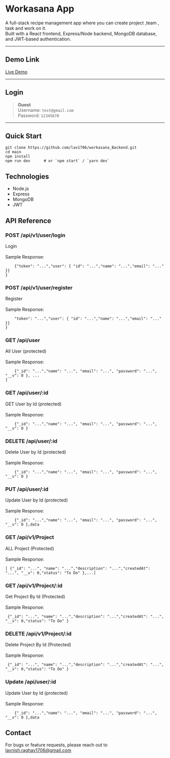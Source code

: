 # Workasana App

A full-stack recipe management app where you can create project ,team , task and work on it.  
Built with a React frontend, Express/Node backend, MongoDB database, and JWT-based authentication.

---

## Demo Link

[Live Demo](https://stunning-figolla-da6116.netlify.app/)  

---

## Login

> **Guest**  
> Username: `test@gmail.com`  
> Password: `12345678`

---

## Quick Start

```
git clone https://github.com/lav1706/workasana_Backend.git
cd main
npm install
npm run dev      # or `npm start` / `yarn dev`
```

## Technologies
- Node.js
- Express
- MongoDB
- JWT

## API Reference

### **POST /api/v1/user/login**<br>	 
Login <br>	 
Sample Response:<br>
```{
    {"token": "...","user": { "id": "...","name": "...","email": "..." }}
}
```
### **POST	/api/v1/user/register**<br>	 	
Register <br>		
Sample Response:<br>
```{
    "token": "...","user": { "id": "...","name": "...","email": "..." }}
}
```

### **GET	/api/user**<br> 	
All User (protected)<br>	
Sample Response:<br>
```[
    {"_id": "...","name": "...", "email": "...", "password": "...", "__v": 0 }, ...
] 
```

### **GET	/api/user/:id**<br> 	
GET User by Id (protected)<br>	
Sample Response:<br>
```
    {"_id": "...","name": "...", "email": "...", "password": "...", "__v": 0 }

```
### **DELETE	/api/user/:id**<br> 	
Delete User by Id (protected)<br>	
Sample Response:<br>
```
    {"_id": "...","name": "...", "email": "...", "password": "...", "__v": 0 }

```
### **PUT	/api/user/:id**<br> 	
Update User by Id (protected)<br>	
Sample Response:<br>
```
    {"_id": "...","name": "...", "email": "...", "password": "...", "__v": 0 },data

```
### **GET /api/v1/Project**<br>	 
ALL Project (Protected)<br>	 
Sample Response:<br>
```
[ {"_id": "...", "name": "...","description": "...","createdAt": "...", "__v": 0,"status": "To Do" },...]
```
 	
### **GET /api/v1/Project/:id**<br>	 
Get Project By Id (Protected)<br>	 
Sample Response:<br>
```
 {"_id": "...", "name": "...","description": "...","createdAt": "...", "__v": 0,"status": "To Do" }
```

### **DELETE /api/v1/Project/:id**<br>	 
Delete Project By Id (Protected)<br>	 
Sample Response:<br>
```
 {"_id": "...", "name": "...","description": "...","createdAt": "...", "__v": 0,"status": "To Do" }
```

### **Update	/api/user/:id**<br> 	
Update User by Id (protected)<br>	
Sample Response:<br>
```
    {"_id": "...","name": "...", "email": "...", "password": "...", "__v": 0 },data

```


## Contact
For bugs or feature requests, please reach out to lavnish.raghav1706@gmail.com
